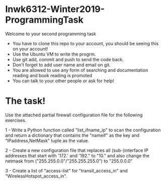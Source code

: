 # Inwk6312-Winter2019-ProgrammingTask

Welcome to your second programming task 
  - You have to clone this repo to your account, you should be seeing this on your account!
  - Use the Ubuntu VM to write the progrm.
  - Use git add, commit and push to send the code back. 
  - Don't forget to add user name and email on git. 
  - You are allowed to use any form of searching and documentation reading and book reading is promoted
  - You can talk to your other people or ask for help!

# The task!

Use the attached partial firewall configuration file for the following exercises.
 
1 - Write a Python function called "list_ifname_ip" to scan the configuration and return a dictionary that contains the "nameif" as the key and "IPaddress,NetMask" tuple as the value.

2 - Create a new configuration file that replaces all (sub-)interface IP addresses that start with '172.' and '192." to "10." and also change the netmask from ("255.255.0.0"/"255.255.255.0") to "255.0.0.0"

3 - Create a list of "access-list" for "transit_access_in" and "WirelessHotspot_access_in". 

  

